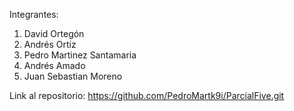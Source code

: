 Integrantes:
1. David Ortegón
2. Andrés Ortiz
3. Pedro Martinez Santamaria
4. Andrés Amado
5. Juan Sebastian Moreno

Link al repositorio: https://github.com/PedroMartk9i/ParcialFive.git
